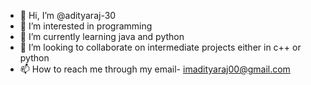 - 👋 Hi, I’m @adityaraj-30
- 👀 I’m interested in programming
- 🌱 I’m currently learning java and python
- 💞️ I’m looking to collaborate on intermediate projects either in c++ or python
- 📫 How to reach me through my email- imadityaraj00@gmail.com


<!---
Adityaraj-30/Adityaraj-30 is a ✨ special ✨ repository because its `README.md` (this file) appears on your GitHub profile.
You can click the Preview link to take a look at your changes.
--->
